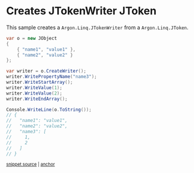 # Creates JTokenWriter JToken

This sample creates a `Argon.Linq.JTokenWriter` from a `Argon.Linq.JToken`.

<!-- snippet: CreateWriter -->
<a id='snippet-createwriter'></a>
```cs
var o = new JObject
{
    { "name1", "value1" },
    { "name2", "value2" }
};

var writer = o.CreateWriter();
writer.WritePropertyName("name3");
writer.WriteStartArray();
writer.WriteValue(1);
writer.WriteValue(2);
writer.WriteEndArray();

Console.WriteLine(o.ToString());
// {
//   "name1": "value1",
//   "name2": "value2",
//   "name3": [
//     1,
//     2
//   ]
// }
```
<sup><a href='/src/Tests/Documentation/Samples/Linq/CreateWriter.cs#L12-L35' title='Snippet source file'>snippet source</a> | <a href='#snippet-createwriter' title='Start of snippet'>anchor</a></sup>
<!-- endSnippet -->
